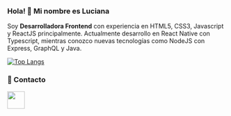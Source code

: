 ### Hola! 👋 Mi nombre es Luciana

Soy **Desarrolladora Frontend** con experiencia en HTML5, CSS3, Javascript y ReactJS principalmente. Actualmente desarrollo en React Native con Typescript, mientras conozco nuevas tecnologías como NodeJS con Express, GraphQL y Java.

[![Top Langs](https://github-readme-stats.vercel.app/api/top-langs/?username=arevalolucianadg&theme=material-palenight&hide=html,css&langs_count=4)](https://github.com/arevalolucianadg?tab=repositories)

### 💬 Contacto

<a href="https://www.linkedin.com/in/arevalolucianadg/" target="_blank"><img src="https://cdn-icons-png.flaticon.com/512/174/174857.png" width="40" height="40"></a>
  
<!-- [![Top Langs](https://github-readme-stats.vercel.app/api/top-langs/?username=arevalolucianadg&theme=material-palenight&hide=html,css&langs_count=10)](https://github.com/arevalolucianadg?tab=repositories) -->

<!--
**arevalolucianadg/arevalolucianadg** is a ✨ _special_ ✨ repository because its `README.md` (this file) appears on your GitHub profile.

Here are some ideas to get you started:

- 🔭 I’m currently working on ...
- 🌱 I’m currently learning ...
- 👯 I’m looking to collaborate on ...
- 🤔 I’m looking for help with ...
- 💬 Ask me about ...
- 📫 How to reach me: ...
- 😄 Pronouns: ...
- ⚡ Fun fact: ...
-->
